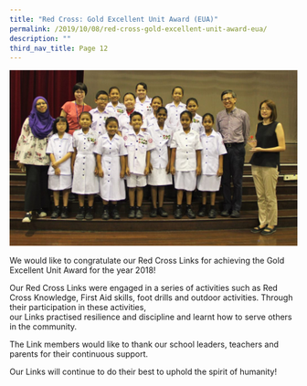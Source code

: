 ```yaml
---
title: "Red Cross: Gold Excellent Unit Award (EUA)"
permalink: /2019/10/08/red-cross-gold-excellent-unit-award-eua/
description: ""
third_nav_title: Page 12
---
```

![](/images/IMG_6270-1024x626.jpg)

<p>We would like to congratulate our Red Cross Links for achieving the Gold Excellent Unit Award for the year 2018!</p>
<p>Our Red Cross&nbsp;Links were engaged in a series of activities such as Red Cross Knowledge, First Aid&nbsp;skills,&nbsp;foot drills and&nbsp;outdoor&nbsp;activities. Through their participation in these activities, our&nbsp;Links&nbsp;practised&nbsp;resilience&nbsp;and&nbsp;discipline and&nbsp;learnt how&nbsp;to serve&nbsp;others in&nbsp;the community.</p>
<p>The&nbsp;Link members would like to thank our school leaders, teachers and parents for their continuous support.</p>
<p>Our&nbsp;Links will&nbsp;continue&nbsp;to&nbsp;do their&nbsp;best to uphold the spirit of humanity!</p>